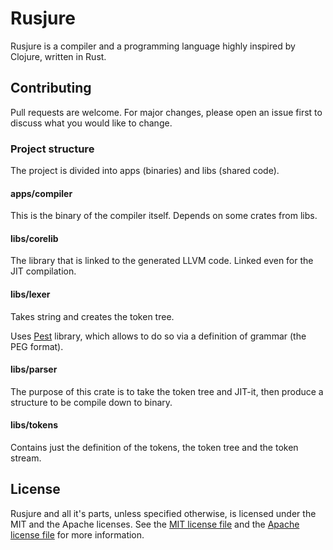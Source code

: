 # Rusjure

Rusjure is a compiler and a programming language highly inspired by Clojure, written in Rust.

## Contributing

Pull requests are welcome. For major changes, please open an issue first to discuss what you would like to change.

### Project structure

The project is divided into apps (binaries) and libs (shared code).

#### apps/compiler

This is the binary of the compiler itself. Depends on some crates from libs.

#### libs/corelib

The library that is linked to the generated LLVM code.
Linked even for the JIT compilation.

#### libs/lexer

Takes string and creates the token tree.

Uses [Pest](https://pest.rs/) library, which allows to do so via a definition of grammar (the PEG format).

#### libs/parser

The purpose of this crate is to take the token tree and JIT-it, then produce a structure to be compile down to binary.

#### libs/tokens

Contains just the definition of the tokens, the token tree and the token stream.

## License

Rusjure and all it's parts, unless specified otherwise, is licensed under the MIT and the Apache licenses.
See the [MIT license file](LICENSE-MIT.txt) and the [Apache license file](LICENSE-APACHE.txt) for more information.
